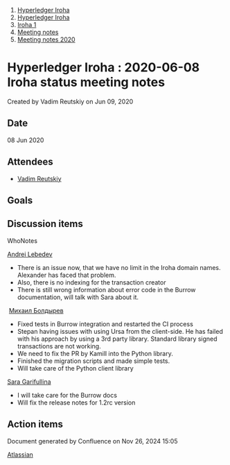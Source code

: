 1. [Hyperledger Iroha](index.html)
2. [Hyperledger Iroha](Hyperledger-Iroha_20873224.html)
3. [Iroha 1](Iroha-1_21015959.html)
4. [Meeting notes](Meeting-notes_21016018.html)
5. [Meeting notes 2020](Meeting-notes-2020_21016022.html)

# Hyperledger Iroha : 2020-06-08 Iroha status meeting notes

Created by Vadim Reutskiy on Jun 09, 2020

## Date

08 Jun 2020

## Attendees

- [Vadim Reutskiy](https://lf-hyperledger.atlassian.net/wiki/people/5b8d04b72786fb2bf79a7405?ref=confluence)

## Goals

## Discussion items

WhoNotes

[Andrei Lebedev](https://lf-hyperledger.atlassian.net/wiki/people/557058:c02f1b3d-42e6-4519-ba84-2d0476dccbc9?ref=confluence)

- There is an issue now, that we have no limit in the Iroha domain names. Alexander has faced that problem.
- Also, there is no indexing for the transaction creator
- There is still wrong information about error code in the Burrow documentation, will talk with Sara about it.

 [Михаил Болдырев](https://lf-hyperledger.atlassian.net/wiki/people/557058:584193b8-9303-4b5a-8cb3-8153294c8cc2?ref=confluence)

- Fixed tests in Burrow integration and restarted the CI process
- Stepan having issues with using Ursa from the client-side. He has failed with his approach by using a 3rd party library. Standard library signed transactions are not working.
- We need to fix the PR by Kamill into the Python library.
- Finished the migration scripts and made simple tests.
- Will take care of the Python client library

[Sara Garifullina](https://lf-hyperledger.atlassian.net/wiki/people/5b6c115b2c9bd83c03707f95?ref=confluence)

- I will take care for the Burrow docs
- Will fix the release notes for 1.2rc version

## Action items

Document generated by Confluence on Nov 26, 2024 15:05

[Atlassian](http://www.atlassian.com/)
